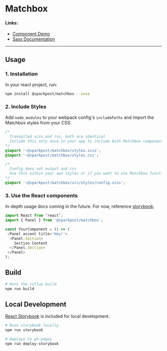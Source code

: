 # Matchbox

#### Links:
- [Component Demo](https://sparkpost.github.io/matchbox/)
- [Sass Documentation](src/styles/README.md)

---

## Usage
### 1. Installation

In your react project, run:
```bash
npm install @sparkpost/matchbox --save
```

### 2. Include Styles

Add `node_modules` to your webpack config's `includePaths` and import the Matchbox styles from your CSS:

```css
/*
  Transpiled scss and css, both are identical
  Include this only once in your app to include both Matchbox component and global styles
*/
@import '~@sparkpost/matchbox/styles.scss';
@import '~@sparkpost/matchbox/styles.css';

/*
  Config does not output and css
  Use this within your own styles or if you want to use Matchbox functions or mixins
*/
@import '~@sparkpost/matchbox/src/styles/config.scss';
```

### 3. Use the React components
In-depth usage docs coming in the future. For now, reference [storybook](https://sparkpost.github.io/matchbox/).
```js
import React from ‘react’;
import { Panel } from '@sparkpost/matchbox';

const YourComponent = () => (
 <Panel accent title='Hey!'>
  <Panel.Section>
    Section Content
  </Panel.Section>
 </Panel>
);
```

## Build
```bash
# Runs the rollup build
npm run build
```

## Local Development
[React Storybook](https://github.com/storybooks/storybook) is included for local development.
```bash
# Runs storybook locally
npm run storybook

# Deploys to gh-pages
npm run deploy-storybook
```
